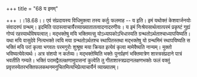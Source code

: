 +++
title = "68 य इमम्"

+++
।।18.68।। एवं संप्रदायस्य विधिमुक्त्वा तस्य कर्तुः फलमाह -- य इति। इमं
यथोक्तं केशवार्जनयोः संवादरुपं ग्रन्थम्। इदमिति
पाठस्त्वाचार्यैरव्याख्यातातत्वादनादरणीयः। य इमं निःश्रेयसार्थत्वात्परमं
प्रकृष्टं गुह्यं गोप्यं रहस्यार्थविषयत्वात्। मद्भक्तेषु मयि भक्तिमत्सु
योऽध्यापकोऽभिधास्यति ग्रन्थतोऽर्थताश्चाध्यापयिष्यति। यथा मयि वासुदेवे
नित्यभक्ते त्वयि मया ग्रन्थतोऽर्थतश्च स्थापितस्तथा मद्भक्तेषु यो
ग्रन्थमिमं स्थापयिष्यति स भक्तिं मयि परां कृत्वा भगवतः परमगुरोः शुश्रूषा
मया क्रियत इत्येवं कृत्वा मामेवैष्यति नान्यम्। मुक्तो
भविष्यत्येवेत्यर्थः। अत्र संशयो न कर्तव्यः। मद्भक्तेष्विति भक्तेः
पुनर्ग्रहणं भक्तिमात्रेण शास्त्रसंप्रदाने पात्रं भवतीति गम्यते। भक्तिं
परामद्वैतलक्षणामुपासनां कुत्वेति तु गीताशास्त्रप्रदानलक्षणभक्तेः फलं
वक्तुं प्रवृत्तस्येतरभक्तिफलकथनमनुचितमित्यभिप्रेत्याचार्यैर्न
व्याख्यातम्।
